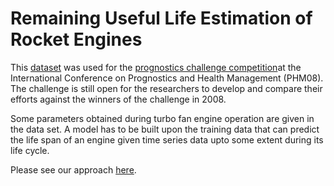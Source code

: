 # Remaining Useful Life Estimation of Rocket Engines

This [dataset](https://ti.arc.nasa.gov/tech/dash/groups/pcoe/prognostic-data-repository/) was used for the [prognostics challenge competition](https://github.com/tashrifbillah/Remaining-Useful-Life-Estimation-of-Rocket-Engines/blob/master/Saxena%20Survey%20Paper.pdf)at the International Conference on Prognostics and Health Management (PHM08). The challenge is still open for the researchers to develop and compare their efforts against the winners of the challenge in 2008. 

Some parameters obtained during turbo fan engine operation are given in the data set. A model has to be built upon the training data that can predict the life span of an engine given time series data upto some extent during its life cycle.

Please see our approach [here](https://github.com/tashrifbillah/Remaining-Useful-Life-Estimation-of-Rocket-Engines/blob/master/NASA_ML_Project_Short_Data_Version.pdf).


